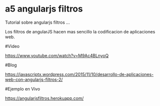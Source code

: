 # a5 angularjs filtros

Tutorial sobre angularjs filtros ... 

Los filtros de angularJS hacen mas sencillo la codificacion de aplicaciones web.

#Video 

https://www.youtube.com/watch?v=M9Ac4BLnyoQ

#Blog

https://javascriptx.wordpress.com/2015/11/10/desarrollo-de-aplicaciones-web-con-angularjs-filtros-2/

#Ejemplo en Vivo

https://angularjsfiltros.herokuapp.com/